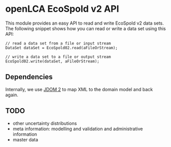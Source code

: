 openLCA EcoSpold v2 API
======================
This module provides an easy API to read and write EcoSpold v2 data sets. The 
following snippet shows how you can read or write a data set using this API:
	
	// read a data set from a file or input stream
	DataSet dataSet = EcoSpold02.read(aFileOrStream);
	
	// write a data set to a file or output stream
	EcoSpold02.write(dataSet, aFileOrStream);
	
Dependencies
------------
Internally, we use [JDOM 2](https://github.com/hunterhacker/jdom) to map XML to
the domain model and back again.

TODO
----
* other uncertainty distributions
* meta information: modelling and validation and administrative information
* master data